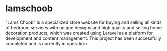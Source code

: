 # lamschoob
"Lams Choob" is a specialized store website for buying and selling all kinds of bedroom services with unique designs and high quality and selling home decoration products, which was created using Laravel as a platform for development and content management. This project has been successfully completed and is currently in operation
